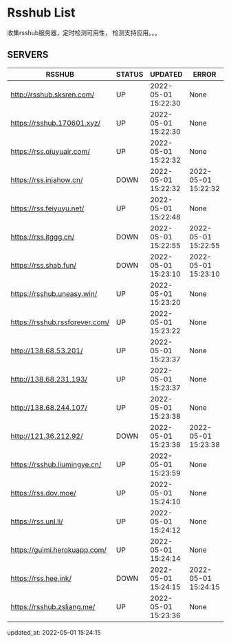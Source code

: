 # Rsshub List

收集rsshub服务器，定时检测可用性， 检测支持应用。。。


## SERVERS

|  RSSHUB   | STATUS  | UPDATED  | ERROR  | TWITTER |  
|  ----  | ----  | ----  | ----  | ---- |  
| http://rsshub.sksren.com/ | UP | 2022-05-01 15:22:30 | None |OK|  
| https://rsshub.170601.xyz/ | UP | 2022-05-01 15:22:30 | None |OK|  
| https://rss.qiuyuair.com/ | UP | 2022-05-01 15:22:32 | None ||  
| https://rss.injahow.cn/ | DOWN | 2022-05-01 15:22:32 | 2022-05-01 15:22:32 |  
| https://rss.feiyuyu.net/ | UP | 2022-05-01 15:22:48 | None ||  
| https://rss.itggg.cn/ | DOWN | 2022-05-01 15:22:55 | 2022-05-01 15:22:55 |  
| https://rss.shab.fun/ | DOWN | 2022-05-01 15:23:10 | 2022-05-01 15:23:10 |  
| https://rsshub.uneasy.win/ | UP | 2022-05-01 15:23:20 | None |OK|  
| https://rsshub.rssforever.com/ | UP | 2022-05-01 15:23:22 | None |OK|  
| http://138.68.53.201/ | UP | 2022-05-01 15:23:37 | None ||  
| http://138.68.231.193/ | UP | 2022-05-01 15:23:37 | None ||  
| http://138.68.244.107/ | UP | 2022-05-01 15:23:38 | None ||  
| http://121.36.212.92/ | DOWN | 2022-05-01 15:23:38 | 2022-05-01 15:23:38 |  
| https://rsshub.liumingye.cn/ | UP | 2022-05-01 15:23:59 | None ||  
| https://rss.dov.moe/ | UP | 2022-05-01 15:24:10 | None |OK|  
| https://rss.unl.li/ | UP | 2022-05-01 15:24:12 | None ||  
| https://guimi.herokuapp.com/ | UP | 2022-05-01 15:24:14 | None ||  
| https://rss.hee.ink/ | DOWN | 2022-05-01 15:24:15 | 2022-05-01 15:24:15 |  
| https://rsshub.zsliang.me/ | UP | 2022-05-01 15:23:36 | None |OK|  
  

updated_at: 2022-05-01 15:24:15  
